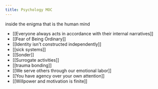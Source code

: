 ```yaml
---
title: Psychology MOC
---
```

inside the enigma that is the human mind
+ [[Everyone always acts in accordance with their internal narratives]]
+ [[Fear of Being Ordinary]]
+ [[Identity isn't constructed independently]]
+ [[sick systems]]
+ [[Sonder]]
+ [[Surrogate activities]]
+ [[trauma bonding]]
+ [[We serve others through our emotional labor]]
+ [[You have agency over your own attention]]
+ [[Willpower and motivation is finite]]